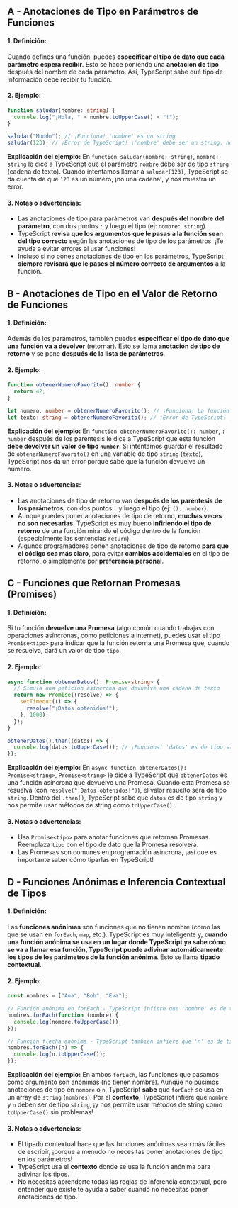 ## A - Anotaciones de Tipo en Parámetros de Funciones

#### 1. **Definición:**

Cuando defines una función, puedes **especificar el tipo de dato que cada parámetro espera recibir**. Esto se hace poniendo una **anotación de tipo** después del nombre de cada parámetro. Así, TypeScript sabe qué tipo de información debe recibir tu función.

#### 2. **Ejemplo:**

```typescript
function saludar(nombre: string) {
  console.log("¡Hola, " + nombre.toUpperCase() + "!");
}

saludar("Mundo"); // ¡Funciona! 'nombre' es un string
saludar(123); // ¡Error de TypeScript! ¡'nombre' debe ser un string, no un número!
```

**Explicación del ejemplo:**
En `function saludar(nombre: string)`, `nombre: string` le dice a TypeScript que el parámetro `nombre` debe ser de tipo `string` (cadena de texto). Cuando intentamos llamar a `saludar(123)`, TypeScript se da cuenta de que `123` es un número, ¡no una cadena!, y nos muestra un error.

#### 3. **Notas o advertencias:**

- Las anotaciones de tipo para parámetros van **después del nombre del parámetro**, con dos puntos `:` y luego el tipo (ej: `nombre: string`).
- TypeScript **revisa que los argumentos que le pasas a la función sean del tipo correcto** según las anotaciones de tipo de los parámetros. ¡Te ayuda a evitar errores al usar funciones!
- Incluso si no pones anotaciones de tipo en los parámetros, TypeScript **siempre revisará que le pases el número correcto de argumentos** a la función.

## B - Anotaciones de Tipo en el Valor de Retorno de Funciones

#### 1. **Definición:**

Además de los parámetros, también puedes **especificar el tipo de dato que una función va a devolver** (retornar). Esto se llama **anotación de tipo de retorno** y se pone **después de la lista de parámetros**.

#### 2. **Ejemplo:**

```typescript
function obtenerNumeroFavorito(): number {
  return 42;
}

let numero: number = obtenerNumeroFavorito(); // ¡Funciona! La función devuelve un número
let texto: string = obtenerNumeroFavorito(); // ¡Error de TypeScript! ¡La función devuelve un número, no un string!
```

**Explicación del ejemplo:**
En `function obtenerNumeroFavorito(): number`, `: number` después de los paréntesis le dice a TypeScript que esta función **debe devolver un valor de tipo `number`**. Si intentamos guardar el resultado de `obtenerNumeroFavorito()` en una variable de tipo `string` (`texto`), TypeScript nos da un error porque sabe que la función devuelve un número.

#### 3. **Notas o advertencias:**

- Las anotaciones de tipo de retorno van **después de los paréntesis de los parámetros**, con dos puntos `:` y luego el tipo (ej: `(): number`).
- Aunque puedes poner anotaciones de tipo de retorno, **muchas veces no son necesarias**. TypeScript es muy bueno **infiriendo el tipo de retorno** de una función mirando el código dentro de la función (especialmente las sentencias `return`).
- Algunos programadores ponen anotaciones de tipo de retorno **para que el código sea más claro**, para evitar **cambios accidentales** en el tipo de retorno, o simplemente por **preferencia personal**.

## C - Funciones que Retornan Promesas (Promises)

#### 1. **Definición:**

Si tu función **devuelve una Promesa** (algo común cuando trabajas con operaciones asíncronas, como peticiones a internet), puedes usar el tipo `Promise<tipo>` para indicar que la función retorna una Promesa que, cuando se resuelva, dará un valor de tipo `tipo`.

#### 2. **Ejemplo:**

```typescript
async function obtenerDatos(): Promise<string> {
  // Simula una petición asíncrona que devuelve una cadena de texto
  return new Promise((resolve) => {
    setTimeout(() => {
      resolve("¡Datos obtenidos!");
    }, 1000);
  });
}

obtenerDatos().then((datos) => {
  console.log(datos.toUpperCase()); // ¡Funciona! 'datos' es de tipo string dentro del 'then'
});
```

**Explicación del ejemplo:**
En `async function obtenerDatos(): Promise<string>`, `Promise<string>` le dice a TypeScript que `obtenerDatos` es una función asíncrona que devuelve una Promesa. Cuando esta Promesa se resuelva (con `resolve("¡Datos obtenidos!")`), el valor resuelto será de tipo `string`. Dentro del `.then()`, TypeScript sabe que `datos` es de tipo `string` y nos permite usar métodos de string como `toUpperCase()`.

#### 3. **Notas o advertencias:**

- Usa `Promise<tipo>` para anotar funciones que retornan Promesas. Reemplaza `tipo` con el tipo de dato que la Promesa resolverá.
- Las Promesas son comunes en programación asíncrona, ¡así que es importante saber cómo tiparlas en TypeScript!

## D - Funciones Anónimas e Inferencia Contextual de Tipos

#### 1. **Definición:**

Las **funciones anónimas** son funciones que no tienen nombre (como las que se usan en `forEach`, `map`, etc.). TypeScript es muy inteligente y, **cuando una función anónima se usa en un lugar donde TypeScript ya sabe cómo se va a llamar esa función, TypeScript puede adivinar automáticamente los tipos de los parámetros de la función anónima**. Esto se llama **tipado contextual**.

#### 2. **Ejemplo:**

```typescript
const nombres = ["Ana", "Bob", "Eva"];

// Función anónima en forEach - TypeScript infiere que 'nombre' es de tipo string
nombres.forEach(function (nombre) {
  console.log(nombre.toUpperCase());
});

// Función flecha anónima - TypeScript también infiere que 'n' es de tipo string
nombres.forEach((n) => {
  console.log(n.toUpperCase());
});
```

**Explicación del ejemplo:**
En ambos `forEach`, las funciones que pasamos como argumento son anónimas (no tienen nombre). Aunque no pusimos anotaciones de tipo en `nombre` o `n`, TypeScript **sabe** que `forEach` se usa en un array de `string` (`nombres`). Por el **contexto**, TypeScript infiere que `nombre` y `n` deben ser de tipo `string`, ¡y nos permite usar métodos de string como `toUpperCase()` sin problemas!

#### 3. **Notas o advertencias:**

- El tipado contextual hace que las funciones anónimas sean más fáciles de escribir, ¡porque a menudo no necesitas poner anotaciones de tipo en los parámetros!
- TypeScript usa el **contexto** donde se usa la función anónima para adivinar los tipos.
- No necesitas aprenderte todas las reglas de inferencia contextual, pero entender que existe te ayuda a saber cuándo no necesitas poner anotaciones de tipo.
